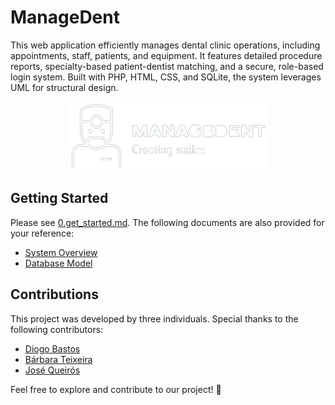 # ManageDent
This web application efficiently manages dental clinic operations, including appointments, staff, patients, and equipment. It features detailed procedure reports, specialty-based patient-dentist matching, and a secure, role-based login system. Built with PHP, HTML, CSS, and SQLite, the system leverages UML for structural design.

<div align="center"><img src="./img/logoWhite.png" width = "320" height = "110" alt="logo" /></div>

## Getting Started
Please see [0.get_started.md](docs/0.get_started.md). The following documents are also provided for your reference:
- [System Overview](docs/1.system_overview.md)
- [Database Model](docs/2.database_model.md)

## Contributions

This project was developed by three individuals. Special thanks to the following contributors: 
- [Diogo Bastos](https://github.com/diogobastos07) 
- [Bárbara Teixeira](https://github.com/babateixeira) 
- [José Queirós](https://github.com/josequeiros27) 

Feel free to explore and contribute to our project! 🚀

